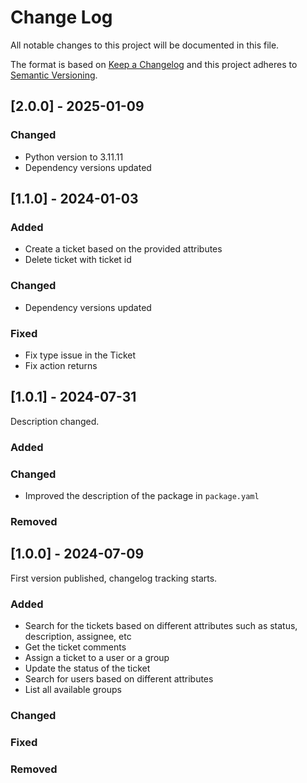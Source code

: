 # Change Log

All notable changes to this project will be documented in this file.

The format is based on [Keep a Changelog](https://keepachangelog.com/)
and this project adheres to [Semantic Versioning](https://semver.org/).

## [2.0.0] - 2025-01-09

### Changed

- Python version to 3.11.11
- Dependency versions updated

## [1.1.0] - 2024-01-03

### Added

- Create a ticket based on the provided attributes
- Delete ticket with ticket id

### Changed

- Dependency versions updated

### Fixed

- Fix type issue in the Ticket
- Fix action returns

## [1.0.1] - 2024-07-31

Description changed.

### Added

### Changed

- Improved the description of the package in `package.yaml`

### Removed

## [1.0.0] - 2024-07-09

First version published, changelog tracking starts.

### Added

- Search for the tickets based on different attributes such as status, description, assignee, etc
- Get the ticket comments
- Assign a ticket to a user or a group
- Update the status of the ticket
- Search for users based on different attributes
- List all available groups

### Changed

### Fixed

### Removed
